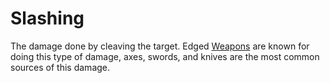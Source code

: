 # Slashing

The damage done by cleaving the target. Edged [Weapons](../Items/Basic%20Equipment/Weapons.md) are known for doing this type of damage, axes, swords, and knives are the most common sources of this damage.